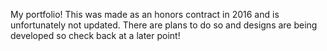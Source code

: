 My portfolio!
This was made as an honors contract in 2016 and is unfortunately not updated. There are plans to do so and designs are being developed so check back at a later point!
